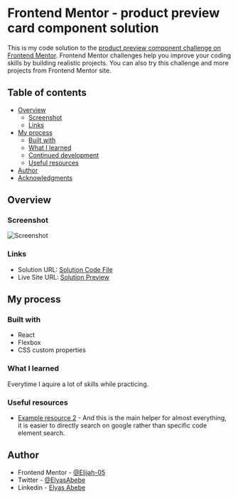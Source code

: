 # Frontend Mentor - product preview card component solution

This is my code solution to the [product preview component challenge on Frontend Mentor](https://www.frontendmentor.io/challenges/product-preview-card-component-GO7UmttRfa). Frontend Mentor challenges help you improve your coding skills by building realistic projects. You can also try this challenge and more projects from Frontend Mentor site.

## Table of contents

- [Overview](#overview)
  - [Screenshot](#screenshot)
  - [Links](#links)
- [My process](#my-process)
  - [Built with](#built-with)
  - [What I learned](#what-i-learned)
  - [Continued development](#continued-development)
  - [Useful resources](#useful-resources)
- [Author](#author)
- [Acknowledgments](#acknowledgments)

## Overview

### Screenshot

![Screenshot](https://user-images.githubusercontent.com/125945721/228081051-d4b35b98-4b24-4b36-a49e-f27ddcb6f5f1.png)


### Links

- Solution URL: [Solution Code File](https://github.com/Elijah-05/product-preview-card-component)
- Live Site URL: [Solution Preview](https://elijah-05.github.io/product-preview-card-component/)

## My process


### Built with

- React 
- Flexbox
- CSS custom properties

### What I learned

Everytime I aquire a lot of skills while practicing.

### Useful resources

- [Example resource 2](https://www.google.com) - And this is the main helper for almost everything, it is easier to directly search on google rather than specific code element search.

## Author

- Frontend Mentor - [@Elijah-05](https://www.frontendmentor.io/profile/Elijah-05)
- Twitter - [@ElyasAbebe](https://twitter.com/ElyasAbebe)
- Linkedin - [Elyas Abebe](https://www.linkedin.com/in/elyas-abebe/)
